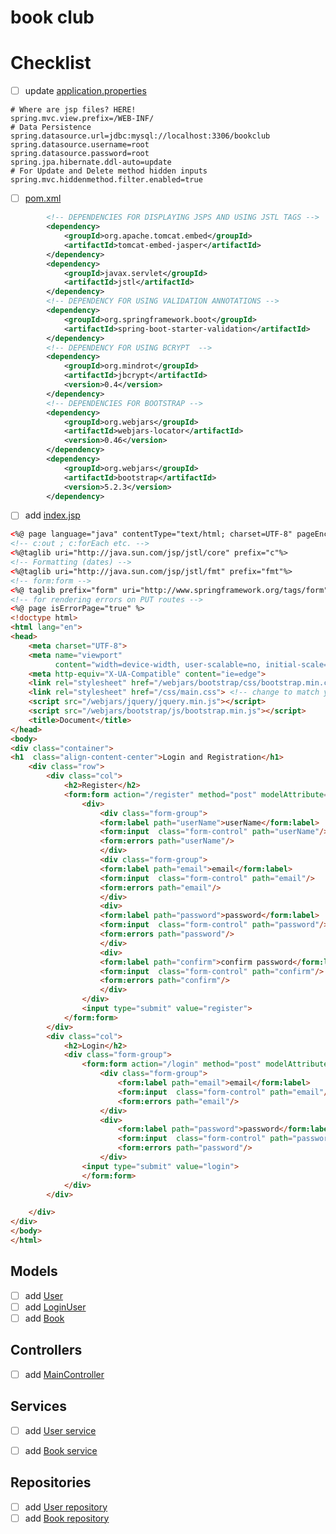 # book club

# Checklist

- [ ] update [application.properties](src/main/resources/application.properties)

```
# Where are jsp files? HERE!
spring.mvc.view.prefix=/WEB-INF/
# Data Persistence
spring.datasource.url=jdbc:mysql://localhost:3306/bookclub
spring.datasource.username=root
spring.datasource.password=root
spring.jpa.hibernate.ddl-auto=update
# For Update and Delete method hidden inputs
spring.mvc.hiddenmethod.filter.enabled=true
```

- [ ] [pom.xml](pom.xml)

```xml 
        <!-- DEPENDENCIES FOR DISPLAYING JSPS AND USING JSTL TAGS -->
        <dependency>
            <groupId>org.apache.tomcat.embed</groupId>
            <artifactId>tomcat-embed-jasper</artifactId>
        </dependency>
        <dependency>
            <groupId>javax.servlet</groupId>
            <artifactId>jstl</artifactId>
        </dependency>
        <!-- DEPENDENCY FOR USING VALIDATION ANNOTATIONS -->
        <dependency>
            <groupId>org.springframework.boot</groupId>
            <artifactId>spring-boot-starter-validation</artifactId>
        </dependency>
        <!-- DEPENDENCY FOR USING BCRYPT  -->
        <dependency>
            <groupId>org.mindrot</groupId>
            <artifactId>jbcrypt</artifactId>
            <version>0.4</version>
        </dependency>
        <!-- DEPENDENCIES FOR BOOTSTRAP -->
        <dependency>
            <groupId>org.webjars</groupId>
            <artifactId>webjars-locator</artifactId>
            <version>0.46</version>
        </dependency>
        <dependency>
            <groupId>org.webjars</groupId>
            <artifactId>bootstrap</artifactId>
            <version>5.2.3</version>
        </dependency>
```

- [ ] add [index.jsp](src/main/webapp/WEB-INF/index.jsp)

```html
<%@ page language="java" contentType="text/html; charset=UTF-8" pageEncoding="UTF-8"%>
<!-- c:out ; c:forEach etc. -->
<%@taglib uri="http://java.sun.com/jsp/jstl/core" prefix="c"%>
<!-- Formatting (dates) -->
<%@taglib uri="http://java.sun.com/jsp/jstl/fmt" prefix="fmt"%>
<!-- form:form -->
<%@ taglib prefix="form" uri="http://www.springframework.org/tags/form"%>
<!-- for rendering errors on PUT routes -->
<%@ page isErrorPage="true" %>
<!doctype html>
<html lang="en">
<head>
    <meta charset="UTF-8">
    <meta name="viewport"
          content="width=device-width, user-scalable=no, initial-scale=1.0, maximum-scale=1.0, minimum-scale=1.0">
    <meta http-equiv="X-UA-Compatible" content="ie=edge">
    <link rel="stylesheet" href="/webjars/bootstrap/css/bootstrap.min.css">
    <link rel="stylesheet" href="/css/main.css"> <!-- change to match your file/naming structure -->
    <script src="/webjars/jquery/jquery.min.js"></script>
    <script src="/webjars/bootstrap/js/bootstrap.min.js"></script>
    <title>Document</title>
</head>
<body>
<div class="container">
<h1  class="align-content-center">Login and Registration</h1>
    <div class="row">
        <div class="col">
            <h2>Register</h2>
            <form:form action="/register" method="post" modelAttribute="newUser">
                <div>
                    <div class="form-group">
                    <form:label path="userName">userName</form:label>
                    <form:input  class="form-control" path="userName"/>
                    <form:errors path="userName"/>
                    </div>
                    <div class="form-group">
                    <form:label path="email">email</form:label>
                    <form:input  class="form-control" path="email"/>
                    <form:errors path="email"/>
                    </div>
                    <div>
                    <form:label path="password">password</form:label>
                    <form:input  class="form-control" path="password"/>
                    <form:errors path="password"/>
                    </div>
                    <div>
                    <form:label path="confirm">confirm password</form:label>
                    <form:input  class="form-control" path="confirm"/>
                    <form:errors path="confirm"/>
                    </div>
                </div>
                <input type="submit" value="register">
            </form:form>
        </div>
        <div class="col">
            <h2>Login</h2>
            <div class="form-group">
                <form:form action="/login" method="post" modelAttribute="newLogin">
                    <div class="form-group">
                        <form:label path="email">email</form:label>
                        <form:input  class="form-control" path="email"/>
                        <form:errors path="email"/>
                    </div>
                    <div>
                        <form:label path="password">password</form:label>
                        <form:input  class="form-control" path="password"/>
                        <form:errors path="password"/>
                    </div>
                <input type="submit" value="login">
                </form:form>
            </div>
        </div>

    </div>
</div>
</body>
</html>
```

## Models

- [ ] add [User](src/main/java/tyler/bookclub/models/User.java)
- [ ] add [LoginUser](src/main/java/tyler/bookclub/models/LoginUser.java)
- [ ] add [Book](src/main/java/tyler/bookclub/models/Book.java)

## Controllers

- [ ] add [MainController](src/main/java/tyler/bookclub/controllers/MainController.java)

## Services

- [ ] add [User service](src/main/java/tyler/bookclub/services/UserService.java)
- [ ] add [Book service](src/main/java/tyler/bookclub/services/BookService.java)


## Repositories

- [ ] add [User repository](src/main/java/tyler/bookclub/repositories/UserRepository.java)
- [ ] add [Book repository](src/main/java/tyler/bookclub/repositories/BookRepository.java)
